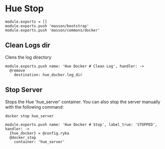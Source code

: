 
# Hue Stop

    module.exports = []
    module.exports.push 'masson/bootstrap'
    module.exports.push 'masson/commons/docker'

## Clean Logs dir

Clens the log directory

    module.exports.push name: 'Hue Docker # Clean Log', handler: ->
      @remove
        destination: hue_docker.log_dir

## Stop Server

Stops the Hue 'hue_server' container. You can also stop the server manually with the following
command:

```
docker stop hue_server
```


    module.exports.push name: 'Hue Docker # Stop', label_true: 'STOPPED', handler: ->
      {hue_docker} = @config.ryba
      @docker_stop
        container: 'hue_server'
